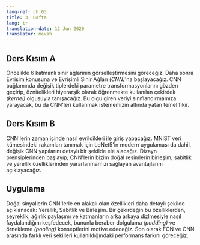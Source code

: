 ```yaml
---
lang-ref: ch.03
title: 3. Hafta
lang: tr
translation-date: 12 Jun 2020
translator: mevah
---
```



## Ders Kısım A
<!-- 

We first see a visualization of a 6-layer neural network. Next we begin with the topic of Convolutions and Convolution Neural Networks (CNN). We review several types of parameter transformations in the context of CNNs and introduce the idea of a kernel, which is used to learn features in a hierarchical manner. Thereby allowing us to classify our input data which is the basic idea motivating the use of CNNs.

-->

Öncelikle 6 katmanlı sinir ağlarının görselleştirmesini göreceğiz. Daha sonra Evrişim konusuna ve Evrişimli Sinir Ağları *(CNN)*'na başlayacağız. CNN bağlamında değişik tiplerdeki parametre transformasyonlarını gözden geçirip, öznitelikleri hiyerarşik olarak öğrenmekte kullanılan çekirdek *(kernel)* olgusuyla tanışacağız. Bu olgu giren veriyi sınıflandırmamıza yarayacak, bu da CNN'leri kullanmak istememizin altında yatan temel fikir.

## Ders Kısım B
<!-- 
We give an introduction on how CNNs have evolved over time. We discuss in detail different CNN architectures, including a modern implementation of LeNet5 to exemplify the task of digit recognition on the MNIST dataset. Based on its design principles, we expand on the advantages of CNNs which allows us to exploit the compositionality, stationarity, and locality features of natural images.
-->
CNN'lerin zaman içinde nasıl evrildikleri ile giriş yapacağız. MNIST veri kümesindeki rakamları tanımak için LeNet5'in modern uygulaması da dahil, değişik CNN yapılarını detaylı bir şekilde ele alacağız. Dizayn prensiplerinden başlayıp; CNN'lerin bizim doğal resimlerin birleşim, sabitlik ve yerellik özelliklerinden yararlanmamızı sağlayan avantajlarını açıklayacağız.

## Uygulama
<!-- 
Properties of natural signals that are most relevant to CNNs are discussed in more detail, namely: Locality, Stationarity, and Compositionality. We explore precisely how a kernel exploits these features through sparsity, weight sharing and the stacking of layers, as well as motivate the concepts of padding and pooling. Finally, a performance comparison between FCN and CNN was done for different data modalities.
-->
Doğal sinyallerin CNN'lerle en alakalı olan özellikleri daha detaylı şekilde açıklanacak: Yerellik, Sabitlik ve Birleşim. Bir çekirdeğin bu özelliklerden, seyreklik, ağırlık paylaşımı ve katmanların arka arkaya dizlmesiyle nasıl faydalandığını keşfedecek, bununla beraber dolgulama *(padding)* ve örnekleme *(pooling)* konseptlerini motive edeceğiz. Son olarak FCN ve CNN arasında farklı veri şekilleri kullanıldığındaki performans farkını göreceğiz.